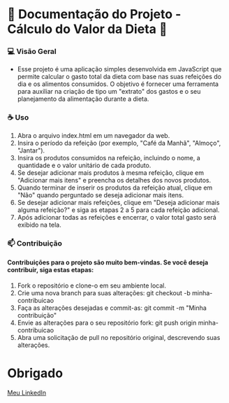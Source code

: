 # 📄 Documentação do Projeto - Cálculo do Valor da Dieta 📄
### 💻 Visão Geral
 - Esse projeto é uma aplicação simples desenvolvida em JavaScript que permite calcular o gasto total da dieta com base nas suas refeições do dia e os alimentos consumidos. O objetivo é fornecer uma ferramenta para auxiliar na criação de tipo um "extrato" dos gastos e o seu planejamento da alimentação durante a dieta.

### ☕ Uso
1. Abra o arquivo index.html em um navegador da web.
2. Insira o período da refeição (por exemplo, "Café da Manhã", "Almoço", "Jantar").
3. Insira os produtos consumidos na refeição, incluindo o nome, a quantidade e o valor unitário de cada produto.
4. Se desejar adicionar mais produtos à mesma refeição, clique em "Adicionar mais itens" e preencha os detalhes dos novos produtos.
5. Quando terminar de inserir os produtos da refeição atual, clique em "Não" quando perguntado se deseja adicionar mais itens.
6. Se desejar adicionar mais refeições, clique em "Deseja adicionar mais alguma refeição?" e siga as etapas 2 a 5 para cada refeição adicional.
7. Após adicionar todas as refeições e encerrar, o valor total gasto será exibido na tela.

### 📫 Contribuição
#### Contribuições para o projeto são muito bem-vindas. Se você deseja contribuir, siga estas etapas:
1. Fork o repositório e clone-o em seu ambiente local.
2. Crie uma nova branch para suas alterações: git checkout -b minha-contribuicao
3. Faça as alterações desejadas e commit-as: git commit -m "Minha contribuição"
4. Envie as alterações para o seu repositório fork: git push origin minha-contribuicao
5. Abra uma solicitação de pull no repositório original, descrevendo suas alterações.

# Obrigado

[Meu LinkedIn](https://www.linkedin.com/in/lucas-gabriel-b15301190/)
